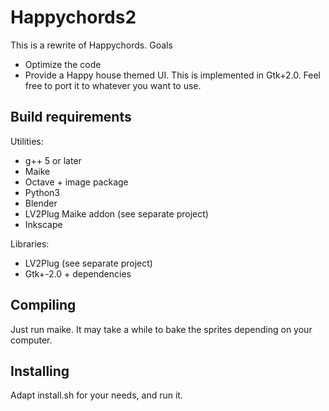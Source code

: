 Happychords2
============

This is a rewrite of Happychords. Goals

 * Optimize the code
 * Provide a Happy house themed UI. This is implemented in Gtk+2.0. Feel free to port it to whatever you want to use.

Build requirements
------------------

Utilities:

 * g++ 5 or later
 * Maike
 * Octave + image package
 * Python3
 * Blender
 * LV2Plug Maike addon (see separate project)
 * Inkscape


Libraries:

 * LV2Plug (see separate project)
 * Gtk+-2.0 + dependencies


Compiling
---------
Just run maike. It may take a while to bake the sprites depending on your computer.

Installing
----------
Adapt  install.sh for your needs, and run it.